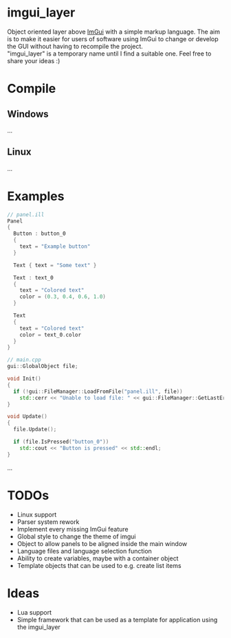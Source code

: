 # imgui_layer
Object oriented layer above [ImGui](https://github.com/ocornut/imgui) with a simple markup language. The aim is to make it easier for users of software using ImGui to change or develop the GUI without having to recompile the project. <br/>
"imgui_layer" is a temporary name until I find a suitable one. Feel free to share your ideas :)
# Compile
## Windows
...
## Linux
...
# Examples
```cpp
// panel.ill
Panel
{
  Button : button_0
  {
    text = "Example button"
  }

  Text { text = "Some text" }

  Text : text_0
  {
    text = "Colored text"
    color = (0.3, 0.4, 0.6, 1.0)
  }

  Text
  {
    text = "Colored text"
    color = text_0.color
  }
}
```
```cpp
// main.cpp
gui::GlobalObject file;

void Init()
{
  if (!gui::FileManager::LoadFromFile("panel.ill", file))
    std::cerr << "Unable to load file: " << gui::FileManager::GetLastError().ToString() << std::endl;
}

void Update()
{
  file.Update();

  if (file.IsPressed("button_0"))
    std::cout << "Button is pressed" << std::endl;
}
```
...
# TODOs
- Linux support
- Parser system rework
- Implement every missing ImGui feature
- Global style to change the theme of imgui
- Object to allow panels to be aligned inside the main window
- Language files and language selection function
- Ability to create variables, maybe with a container object
- Template objects that can be used to e.g. create list items

# Ideas
- Lua support
- Simple framework that can be used as a template for application using the imgui_layer
